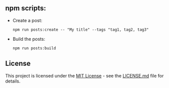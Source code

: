 ## npm scripts:
- Create a post:
  ```shell
  npm run posts:create -- "My title" --tags "tag1, tag2, tag3"
  ```
- Build the posts:
  ```shell
  npm run posts:build
  ```

## License
This project is licensed under the [MIT License](LICENSE.md) - see the [LICENSE.md](LICENSE.md) file for details.
